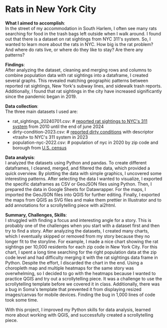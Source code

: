 # Rats in New York City

**What I aimed to accomplish**:\
In the street of my accommodation in South Harlem, I often see many rats searching for food in the trash bags left outside when I walk around. I found out that there is a dataset on rat sightings from NYC 311's system. So, I wanted to learn more about the rats in NYC. How big is the rat problem? And where do rats live, or where do they like to stay? Are there any patterns?

**Findings**:\
After analyzing the dataset, cleaning and merging rows and columns to combine population data with rat sightings into a dataframe, I created several graphs. This revealed matching geographic patterns between reported rat sightings, New York's subway lines, and sidewalk trash reports. Additionally, I found that rat sightings in the city have increased significantly since the pandemic began in 2019.

**Data collection**:\
The three main datasets I used are:
  - rat_sightings_20240701.csv: # <a href="https://data.cityofnewyork.us/Social-Services/Rat-Sightings/3q43-55fe/about_data">reported rat sightings to NYC's 311 system</a> from 2010 until the end of june 2024
  - dirty-condition-2023.csv: # <a href="https://data.cityofnewyork.us/Social-Services/311-Service-Requests-from-2010-to-Present/erm2-nwe9/about_data">reported dirty conditions</a> with descriptor «trash» to NYC's 311 system in 2023
  - population-nyc-2022.csv: # population of nyc in 2020 by zip code and borough from <a href="https://censusreporter.org/data/table/?table=B01003&geo_ids=04000US36,140|04000US36,860|04000US36&primary_geo_id=04000US36#">U.S. census</a>

**Data analysis**:\
I analyzed the datasets using Python and pandas. To create different dataframes, I cleaned, merged, and filtered the data, which provided a quick overview. By plotting the data with simple graphics, I uncovered some interesting patterns. After selecting the data I wanted to visualize, I exported the specific dataframes as CSV or GeoJSON files using Python. Then, I prepared the data in Google Sheets for Datawrapper. For the maps, I imported the GeoJSON files into QGIS for further editing. Finally, I exported the maps from QGIS as SVG files and make them prettier in Illustrator and to add annotations for a scrollytelling piece with ai2html.

**Summary, Challenges, Skills**:\
I struggled with finding a focus and interesting angle for a story. This is probably one of the challenges when you start with a dataset first and then try to find a story. After analyzing the datasets, I created many charts, which I eventually skipped or removed from my story because they no longer fit to the storyline. For example, I made a nice chart showing the rat sightings per 10,000 residents for each zip code in New York City. For this chart, I spent a long time searching for the right population data at the zip code level and had difficulty merging it with the rat sightings data frame in Python. Despite the effort, I discarded the chart in the end. Using a choropleth map and multiple heatmaps for the same story was overwhelming, so I decided to go with the heatmaps because I wanted to practice QGIS and try out a scrollytelling piece. It was a challenge to use the scrollytelling template before we covered it in class. Additionally, there was a bug in Soma's template that prevented it from displaying resized images/canvas for mobile devices. Finding the bug in 1,000 lines of code took some time.

With this project, I improved my Python skills for data analysis, learned more about working with QGIS, and successfully created a scrollytelling piece.
